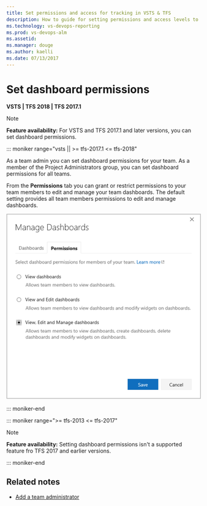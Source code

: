 ```yaml
---
title: Set permissions and access for tracking in VSTS & TFS
description: How to guide for setting permissions and access levels to support work tracking tasks (VSTS and Team Foundation Server)
ms.technology: vs-devops-reporting
ms.prod: vs-devops-alm
ms.assetid: 
ms.manager: douge
ms.author: kaelli
ms.date: 07/13/2017
---
```


<a id="set-permissions">  </a>
# Set dashboard permissions    

**VSTS | TFS 2018 | TFS 2017.1**

>[!NOTE]  
>**Feature availability:**  For VSTS and TFS 2017.1 and later versions, you can set dashboard permissions. 

::: moniker range="vsts || >= tfs-2017.1 <= tfs-2018"

As a team admin you can set dashboard permissions for your team. As a member of the Project Administrators group, you can set dashboard permissions for all teams.  

From the **Permissions** tab you can grant or restrict permissions to your team members to edit and manage your team dashboards. The default setting provides all team members permissions to edit and manage dashboards.  
 
<img src="_img/dashboards-permissions.png" alt="Manage dashboards - permissions" style="border: 2px solid #C3C3C3;" /> 

::: moniker-end

::: moniker range=">= tfs-2013 <= tfs-2017"

>[!NOTE]  
>**Feature availability:**  Setting dashboard permissions isn't a supported feature fro TFS 2017 and earlier versions. 
>
::: moniker-end

## Related notes

- [Add a team administrator](../../work/scale/add-team-administrator.md)
 